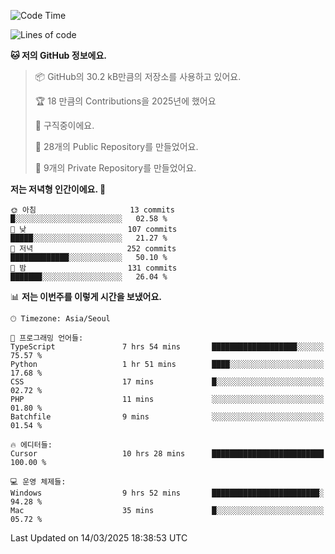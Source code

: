   <!--START_SECTION:waka-->
![Code Time](http://img.shields.io/badge/Code%20Time-1%2C021%20hrs%2057%20mins-blue)

![Lines of code](https://img.shields.io/badge/%EC%A0%80%EB%8A%94%20%EC%97%AC%ED%83%9C%EA%B9%8C%EC%A7%80%20-794.9%20thousand%20%EC%A4%84%EC%9D%98%20%EC%BD%94%EB%93%9C%EB%A5%BC%20%EC%9E%91%EC%84%B1%ED%96%88%EC%96%B4%EC%9A%94.-blue)

**🐱 저의 GitHub 정보에요.** 

> 📦 GitHub의 30.2 kB만큼의 저장소를 사용하고 있어요. 
 > 
> 🏆 18 만큼의 Contributions을 2025년에 했어요
 > 
> 💼 구직중이에요.
 > 
> 📜 28개의 Public Repository를 만들었어요. 
 > 
> 🔑 9개의 Private Repository를 만들었어요. 
 > 
**저는 저녁형 인간이에요. 🦉** 

```text
🌞 아침                     13 commits          █░░░░░░░░░░░░░░░░░░░░░░░░   02.58 % 
🌆 낮　                     107 commits         █████░░░░░░░░░░░░░░░░░░░░   21.27 % 
🌃 저녁                     252 commits         █████████████░░░░░░░░░░░░   50.10 % 
🌙 밤　                     131 commits         ███████░░░░░░░░░░░░░░░░░░   26.04 % 
```


📊 **저는 이번주를 이렇게 시간을 보냈어요.** 

```text
🕑︎ Timezone: Asia/Seoul

💬 프로그래밍 언어들: 
TypeScript               7 hrs 54 mins       ███████████████████░░░░░░   75.57 % 
Python                   1 hr 51 mins        ████░░░░░░░░░░░░░░░░░░░░░   17.68 % 
CSS                      17 mins             █░░░░░░░░░░░░░░░░░░░░░░░░   02.72 % 
PHP                      11 mins             ░░░░░░░░░░░░░░░░░░░░░░░░░   01.80 % 
Batchfile                9 mins              ░░░░░░░░░░░░░░░░░░░░░░░░░   01.54 % 

🔥 에디터들: 
Cursor                   10 hrs 28 mins      █████████████████████████   100.00 % 

💻 운영 체제들: 
Windows                  9 hrs 52 mins       ████████████████████████░   94.28 % 
Mac                      35 mins             █░░░░░░░░░░░░░░░░░░░░░░░░   05.72 % 
```


 Last Updated on 14/03/2025 18:38:53 UTC
<!--END_SECTION:waka-->
